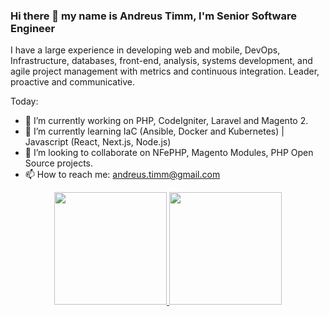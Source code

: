 ### Hi there 👋 my name is Andreus Timm, I'm Senior Software Engineer

I have a large experience in developing web and mobile, DevOps, Infrastructure, databases, front-end, analysis, systems development, and agile project management with metrics and continuous integration. Leader, proactive and communicative.

Today:

- 🔭 I’m currently working on PHP, CodeIgniter, Laravel and Magento 2.
- 🌱 I’m currently learning IaC (Ansible, Docker and Kubernetes) | Javascript (React, Next.js, Node.js)
- 👯 I’m looking to collaborate on NFePHP, Magento Modules, PHP Open Source projects.
- 📫 How to reach me: andreus.timm@gmail.com

<div align="center">
  <a href="https://github.com/andreustimm">
  <img height="180em" src="https://github-readme-stats.vercel.app/api?username=andreustimm&show_icons=true&theme=dracula&include_all_commits=true&count_private=true"/>
  <img height="180em" src="https://github-readme-stats.vercel.app/api/top-langs/?username=andreustimm&layout=compact&langs_count=7&theme=dracula"/>
</div>
